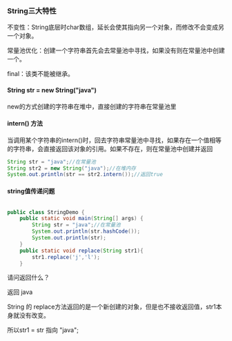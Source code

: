 ### String三大特性

不变性：String底层时char数组，延长会使其指向另一个对象，而修改不会变成另一个对象。

常量池优化：创建一个字符串首先会去常量池中寻找，如果没有则在常量池中创建一个。

final：该类不能被继承。



#### String str = new String("java")

new的方式创建的字符串在堆中，直接创建的字符串在常量池里



#### intern() 方法

当调用某个字符串的intern()时，回去字符串常量池中寻找，如果存在一个值相等的字符串，会直接返回该对象的引用。如果不存在，则在常量池中创建并返回

```java
String str = "java";//在常量池
String str2 = new String("java");//在堆内存
System.out.println(str == str2.intern());//返回true
```



#### string值传递问题

```java

public class StringDemo {
    public static void main(String[] args) {
        String str = "java";//在常量池
        System.out.println(str.hashCode());
        System.out.println(str);
    }
    public static void replace(String str1){
        str1.replace('j','l');
    }
```

请问返回什么？

返回 java

String 的 replace方法返回的是一个新创建的对象，但是也不接收返回值，str1本身就没有改变。

所以str1 = str  指向 "java";